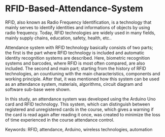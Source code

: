 # RFID-Based-Attendance-System

RFID, also known as Radio Frequency Identification, is a technology that mainly serves to 
identify identities and informations of objects by using radio frequency. Today, RFID 
technologies are widely used in many fields, mainly supply chains, education, safety, health, 
etc..

Attendance system with RFID technology basically consists of two parts; the first is the part 
where RFID technology is included and automatic identity recognition systems are described. 
Here, biometric recognition systems and barcodes, where RFID is most often compared, are 
also included. The second and main part; starting from the history of RFID technologies, an 
countiuning with the main characteristics, components and working principle. After that, it 
was mentioned how this system can be used as an attendance system, materials, algorithms, 
circuit diagram and software sub-base were shown.

In this study, an attendance system was developed using the Arduino Uno card and RFID 
technology. This system, which can distinguish between registered and unregistered cards in 
the course, which gives a warning if the card is read again after reading it once, was created to 
minimize the loss of time experienced in the course attendance control.

Keywords: RFID, attendance, Arduino, wireless technologies, automation
